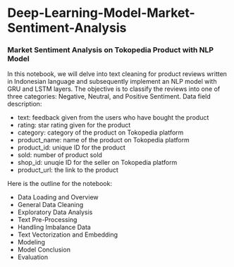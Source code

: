 # Deep-Learning-Model-Market-Sentiment-Analysis
### Market Sentiment Analysis on Tokopedia Product with NLP Model
In this notebook, we will delve into text cleaning for product reviews written in Indonesian language and subsequently implement an NLP model with GRU and LSTM layers. The objective is to classify the reviews into one of three categories: Negative, Neutral, and Positive Sentiment.
Data field description:
  - text: feedback given from the users who have bought the product
  - rating: star rating given for the product
  - category: category of the product on Tokopedia platform
  - product_name: name of the product on Tokopedia platform
  - product_id: unique ID for the product
  - sold: number of product sold
  - shop_id: unuqie ID for the seller on Tokopedia platform
  - product_url: the link to the product

Here is the outline for the notebook:
  - Data Loading and Overview
  - General Data Cleaning
  - Exploratory Data Analysis
  - Text Pre-Processing
  - Handling Imbalance Data
  - Text Vectorization and Embedding
  - Modeling
  - Model Conclusion
  - Evaluation
